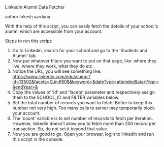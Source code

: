 Linkedin Alumni Data Fetcher

author lokesh.sardana

With the help of this script, you can easily fetch the details of your school's alumni which are accessible from your account.

Steps to run this script:

1. Go to Linkedin, search for your school and go to the 'Students and Alumni' tab.
2. Now put whatever filters you want to put on that page, like: where they live, where they work, what they do etc.
3. Notice the URL, you will see something like:
https://www.linkedin.com/edu/alumni?id=13502&facets=G.in:6508&keyword=&dateType=attended&startYear=&endYear=&
4. Copy the values of 'id' and 'facets' parameter and respectively assign them to the SCHOOL_ID and FILTER variables below.
5. Set the total number of records you want to fetch. Better to keep this number not very high. Too many calls to server may temporarily block your account.
6. The 'count' variable is to set number of records to fetch per iteration. However, linkedin doesn't allow you to fetch more than 200 record per transaction. So, do not set it beyond that value.
7. Now you are good to go. Open your browser, login to linkedin and run this script in the console.
